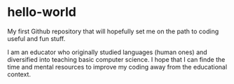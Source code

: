 # hello-world
My first Github repository that will hopefully set me on the path to coding useful and fun stuff.

I am an educator who originally studied languages (human ones) and diversified into teaching basic computer science.
I hope that I can finde the time and mental resources to improve my coding away from the educational context.
